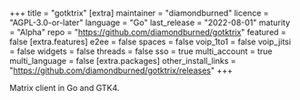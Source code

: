 +++
title = "gotktrix"
[extra]
maintainer = "diamondburned"
licence = "AGPL-3.0-or-later"
language = "Go"
last_release = "2022-08-01"
maturity = "Alpha"
repo = "https://github.com/diamondburned/gotktrix"
featured = false
[extra.features]
e2ee = false
spaces = false
voip_1to1 = false
voip_jitsi = false
widgets = false
threads = false
sso = true
multi_account = true
multi_language = false
[extra.packages]
other_install_links = "https://github.com/diamondburned/gotktrix/releases"
+++

Matrix client in Go and GTK4.
